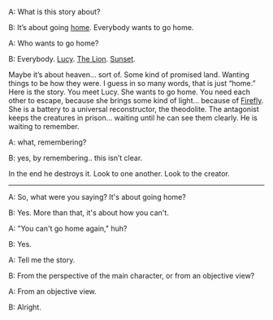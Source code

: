A: What is this story about?

B: It’s about going [home](/p/a20eec20a73b4baf90f96bd591b6d7ee). Everybody wants to go home.

A: Who wants to go home?

B: Everybody. [Lucy](/p/dc866b99f5794c99874dbaae8479870f). [The Lion](/p/2001b9b679ed4d8abbd8cfb46998773c). [Sunset](/p/e86dde5ef894493cb5e1f93855b62c83).

Maybe it’s about heaven… sort of. Some kind of promised land. Wanting things to be how they were. I guess in so many words, that is just “home.” Here is the story. You meet Lucy. She wants to go home. You need each other to escape, because she brings some kind of light… because of [Firefly](/p/fa265d0089834a398c8b7a51bd6d8cb3). She is a battery to a universal reconstructor, the theodolite. The antagonist keeps the creatures in prison… waiting until he can see them clearly. He is waiting to remember.

A: what, remembering?

B: yes, by remembering.. this isn’t clear.

In the end he destroys it. Look to one another. Look to the creator.

***

A: So, what were you saying? It's about going home?

B: Yes. More than that, it's about how you can't.

A: "You can't go home again," huh?

B: Yes.

A: Tell me the story.

B: From the perspective of the main character, or from an objective view?

A: From an objective view.

B: Alright.
